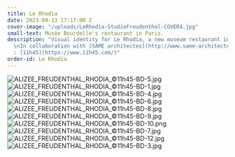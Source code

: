 ```yaml
---
title: Le Rhodia
date: 2023-09-13 17:17:00 Z
cover-image: "/uploads/LeRhodia-StudioFreudenthal-COVER4.jpg"
small-text: Musée Bourdelle's restaurant in Paris.
description: "Visual identity for Le Rhodia, a new museum restaurant in Paris.<br>
  \nIn collaboration with [SAME architectes](http://www.same-architectes.com/).<br>\nPhotography
  : [11h45](https://www.11h45.com/)"
order-id: Le Rhodia
---
```


![ALIZEE_FREUDENTHAL_RHODIA_©11h45-BD-5.jpg](/uploads/ALIZEE_FREUDENTHAL_RHODIA_%C2%A911h45-BD-5.jpg)![ALIZEE_FREUDENTHAL_RHODIA_©11h45-BD-1.jpg](/uploads/ALIZEE_FREUDENTHAL_RHODIA_%C2%A911h45-BD-1.jpg)![ALIZEE_FREUDENTHAL_RHODIA_©11h45-BD-4.jpg](/uploads/ALIZEE_FREUDENTHAL_RHODIA_%C2%A911h45-BD-4.jpg)![ALIZEE_FREUDENTHAL_RHODIA_©11h45-BD-6.jpg](/uploads/ALIZEE_FREUDENTHAL_RHODIA_%C2%A911h45-BD-6.jpg)![ALIZEE_FREUDENTHAL_RHODIA_©11h45-BD-8.jpg](/uploads/ALIZEE_FREUDENTHAL_RHODIA_%C2%A911h45-BD-8.jpg)![ALIZEE_FREUDENTHAL_RHODIA_©11h45-BD-9.jpg](/uploads/ALIZEE_FREUDENTHAL_RHODIA_%C2%A911h45-BD-9.jpg)![ALIZEE_FREUDENTHAL_RHODIA_©11h45-BD-10.png](/uploads/ALIZEE_FREUDENTHAL_RHODIA_%C2%A911h45-BD-10.png)![ALIZEE_FREUDENTHAL_RHODIA_©11h45-BD-7.jpg](/uploads/ALIZEE_FREUDENTHAL_RHODIA_%C2%A911h45-BD-7.jpg)![ALIZEE_FREUDENTHAL_RHODIA_©11h45-BD-12.jpg](/uploads/ALIZEE_FREUDENTHAL_RHODIA_%C2%A911h45-BD-12.jpg)![ALIZEE_FREUDENTHAL_RHODIA_©11h45-BD-3.jpg](/uploads/ALIZEE_FREUDENTHAL_RHODIA_%C2%A911h45-BD-3.jpg)